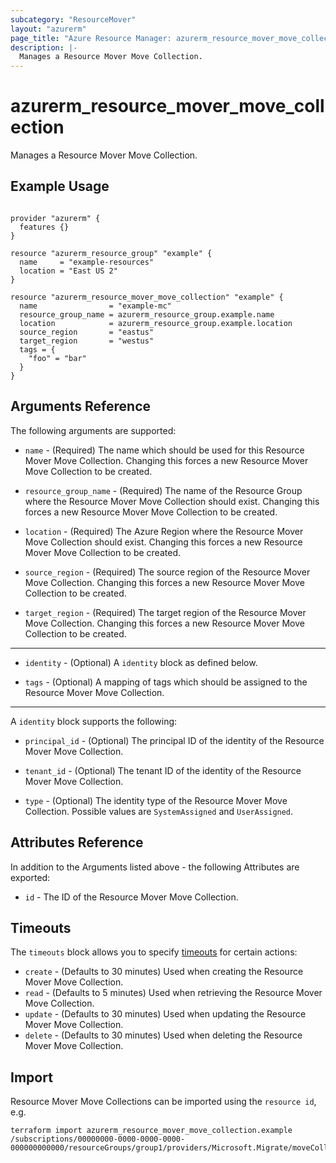 ```yaml
---
subcategory: "ResourceMover"
layout: "azurerm"
page_title: "Azure Resource Manager: azurerm_resource_mover_move_collection"
description: |-
  Manages a Resource Mover Move Collection.
---
```


# azurerm_resource_mover_move_collection

Manages a Resource Mover Move Collection.

## Example Usage

```hcl

provider "azurerm" {
  features {}
}

resource "azurerm_resource_group" "example" {
  name     = "example-resources"
  location = "East US 2"
}

resource "azurerm_resource_mover_move_collection" "example" {
  name                = "example-mc"
  resource_group_name = azurerm_resource_group.example.name
  location            = azurerm_resource_group.example.location
  source_region       = "eastus"
  target_region       = "westus"
  tags = {
    "foo" = "bar"
  }
}
```

## Arguments Reference

The following arguments are supported:

* `name` - (Required) The name which should be used for this Resource Mover Move Collection. Changing this forces a new Resource Mover Move Collection to be created.

* `resource_group_name` - (Required) The name of the Resource Group where the Resource Mover Move Collection should exist. Changing this forces a new Resource Mover Move Collection to be created.

* `location` - (Required) The Azure Region where the Resource Mover Move Collection should exist. Changing this forces a new Resource Mover Move Collection to be created.

* `source_region` - (Required) The source region of the Resource Mover Move Collection. Changing this forces a new Resource Mover Move Collection to be created.

* `target_region` - (Required) The target region of the Resource Mover Move Collection. Changing this forces a new Resource Mover Move Collection to be created.

---

* `identity` - (Optional) A `identity` block as defined below.

* `tags` - (Optional) A mapping of tags which should be assigned to the Resource Mover Move Collection.

---

A `identity` block supports the following:

* `principal_id` - (Optional) The principal ID of the identity of the Resource Mover Move Collection.

* `tenant_id` - (Optional) The tenant ID of the identity of the Resource Mover Move Collection.

* `type` - (Optional) The identity type of the Resource Mover Move Collection. Possible values are `SystemAssigned` and `UserAssigned`.


## Attributes Reference

In addition to the Arguments listed above - the following Attributes are exported: 

* `id` - The ID of the Resource Mover Move Collection.

## Timeouts

The `timeouts` block allows you to specify [timeouts](https://www.terraform.io/docs/configuration/resources.html#timeouts) for certain actions:

* `create` - (Defaults to 30 minutes) Used when creating the Resource Mover Move Collection.
* `read` - (Defaults to 5 minutes) Used when retrieving the Resource Mover Move Collection.
* `update` - (Defaults to 30 minutes) Used when updating the Resource Mover Move Collection.
* `delete` - (Defaults to 30 minutes) Used when deleting the Resource Mover Move Collection.

## Import

Resource Mover Move Collections can be imported using the `resource id`, e.g.

```shell
terraform import azurerm_resource_mover_move_collection.example /subscriptions/00000000-0000-0000-0000-000000000000/resourceGroups/group1/providers/Microsoft.Migrate/moveCollections/moveCollection1
```
